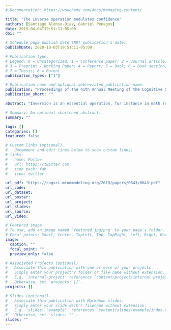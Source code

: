 ```yaml
---
# Documentation: https://wowchemy.com/docs/managing-content/

title: "The inverse operation modulates confidence"
authors: [Santiago Alonso-Diaz, Gabriel Penagos]
date: 2019-04-04T19:51:11-05:00
doi: ""

# Schedule page publish date (NOT publication's date).
publishDate: 2020-10-03T19:51:11-05:00

# Publication type.
# Legend: 0 = Uncategorized; 1 = Conference paper; 2 = Journal article;
# 3 = Preprint / Working Paper; 4 = Report; 5 = Book; 6 = Book section;
# 7 = Thesis; 8 = Patent
publication_types: ["1"]

# Publication name and optional abbreviated publication name.
publication: "Proceedings of the 41th Annual Meeting of the Cognitive Science Society."
publication_short: ""

abstract: "Inversion is an essential operation, for instance in math (negatives) and action (to move in an opposite direction). Eventhough humans can invert is unclear how is implemented. There are two alternative hypotheses. The first possibility (H1)is that only positives are represented and negatives (inverses) are implemented as either a response (e.g. left to right) ortask demand flip (e.g. ¿ to ¡). The second possibility (H2) is that both positives and negatives (inverses) are encoded.To disambiguate them, we ran two experiments where participants had to apply the inverse while implicitly reportingconfidence. If inverting modifies encoding of otherwise identical stimulation then confidence should differ. We found thatconfidence was lower in inverse trials than direct/positive trials. This suggests that the inverse is not a simple responsestrategy or modification of task demands (H1), rather inverting modulates how cognitive information is encoded and usedin the brain (H2)."

# Summary. An optional shortened abstract.
summary: ""

tags: []
categories: []
featured: false

# Custom links (optional).
#   Uncomment and edit lines below to show custom links.
# links:
# - name: Follow
#   url: https://twitter.com
#   icon_pack: fab
#   icon: twitter

url_pdf: "https://cogsci.mindmodeling.org/2019/papers/0643/0643.pdf"
url_code:
url_dataset:
url_poster:
url_project:
url_slides:
url_source:
url_video:

# Featured image
# To use, add an image named `featured.jpg/png` to your page's folder. 
# Focal points: Smart, Center, TopLeft, Top, TopRight, Left, Right, BottomLeft, Bottom, BottomRight.
image:
  caption: ""
  focal_point: ""
  preview_only: false

# Associated Projects (optional).
#   Associate this publication with one or more of your projects.
#   Simply enter your project's folder or file name without extension.
#   E.g. `internal-project` references `content/project/internal-project/index.md`.
#   Otherwise, set `projects: []`.
projects: []

# Slides (optional).
#   Associate this publication with Markdown slides.
#   Simply enter your slide deck's filename without extension.
#   E.g. `slides: "example"` references `content/slides/example/index.md`.
#   Otherwise, set `slides: ""`.
slides: ""
---
```


